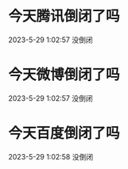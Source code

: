 # 今天腾讯倒闭了吗

2023-5-29 1:02:57 没倒闭

# 今天微博倒闭了吗

2023-5-29 1:02:57 没倒闭

# 今天百度倒闭了吗

2023-5-29 1:02:58 没倒闭

